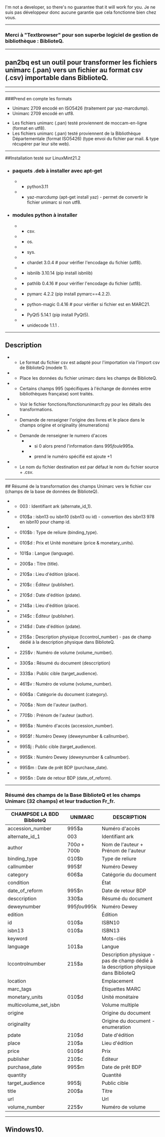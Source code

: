 I'm not a developer, so there's no guarantee that it will work for you.
Je ne suis pas développeur donc aucune garantie que cela fonctionne bien chez vous.

------------------------------------------------------------
### Merci à "Textbrowser" pour son superbe logiciel de gestion de bibliothèque : BiblioteQ.
------------------------------------------------------------
## pan2bq est un outil pour transformer les fichiers unimarc (.pan) vers un fichier au format csv (.csv) importable dans BiblioteQ.
------------------------------------------------------------


------------------------------------------------------------


###Prend en compte les formats
- Unimarc 2709 encodé en ISO5426 (traitement par yaz-marcdump).
- Unimarc 2709 encodé en utf8.

* Les fichiers unimarc (.pan) testé proviennent de moccam-en-ligne (format en utf8).
* Les fichiers unimarc (.pan) testé proviennent de la Bibliothèque Départementale (format ISO5426) 
(type envoi du fichier par mail. &  type récupérer par leur site web).
------------------------------------------------------------

##Installation testé sur LinuxMint21.2


* ### paquets .deb à installer avec apt-get
  * - python3.11
  * - yaz-marcdump (apt-get install yaz) - permet de convertir le fichier unimarc si non utf8.

* ### modules python à installer
  * - csv.
  * - os.
  * - sys.
  * - chardet 3.0.4 # pour vérifier l'encodage du fichier (utf8).
  * - isbnlib 3.10.14 (pip install isbnlib)
  * - pathlib 0.4.16 # pour vérifier l'encodage du fichier (utf8).
  * - pymarc 4.2.2 (pip install pymarc==4.2.2).
  * - python-magic 0.4.16 # pour vérifier si fichier est en MARC21.
  * - PyQt5 5.14.1 (pip install PyQt5).
  * - unidecode 1.1.1 .
------------------------------------------------------------
## Description

* - Le format du fichier csv est adapté pour l'importation via l'import csv de BiblioteQ (modele 1).
* - Place les données du fichier unimarc dans les champs de BiblioteQ.
* - Certains champs 995 (spécifiques à l'échange de données entre bibliothèques française) sont traités.
* - Voir le fichier fonctions/fonctionunimarcfr.py pour les détails des transformations.


* - Demande de renseigner l'origine des livres et le place dans le champs origine et originality (énumerations)
* - Demande de renseigner le numero d'acces
    * - si 0 alors prend l'information dans 995$f ou le 995$a.
    * - prend le numéro spécifié est ajoute +1
* - Le nom du fichier destination est par défaut le nom du fichier source + .csv.
------------------------------------------------------------
## Résumé de la transformation des champs Unimarc vers le fichier csv (champs de la base de données de BiblioteQ).

* - 003   : Identifiant ark (alternate_id_1).
* - 010$a : isbn13 ou isbn10 (isbn13 ou id) - convertion des isbn13 978 en isbn10 pour champ id.
* - 010$b : Type de reliure (binding_type).
* - 010$d : Prix et Unité monétaire (price & monetary_units).
* - 101$a : Langue (language).
* - 200$a : Titre (title).
* - 210$a : Lieu d'édition (place).
* - 210$c : Éditeur (publisher).
* - 210$d : Date d'édition (pdate).
* - 214$a : Lieu d'édition (place).
* - 214$c : Éditeur (publisher).
* - 214$d : Date d'édition (pdate).
* - 215$a : Description physique (lccontrol_number) - pas de champ dédié à la description physique dans BiblioteQ.
* - 225$v : Numéro de volume (volume_number).
* - 330$a : Résumé du document (desccription)
* - 333$a : Public cible (target_audience).
* - 461$v : Numéro de volume (volume_number).
* - 606$a : Catégorie du document (category).
* - 700$a : Nom de l'auteur (author).
* - 770$b : Prénom de l'auteur (author).
* - 995$a : Numéro d'accès (accession_number).
* - 995$f : Numéro Dewey (deweynumber & callnumber).
* - 995$j : Public cible (target_audience).
* - 995$k : Numéro Dewey (deweynumber & callnumber).
* - 995$m : Date de prêt BDP (purchase_date).
* - 995$n : Date de retour BDP (date_of_reform).


------------------------------------------------------------
### Résumé des champs de la Base BiblioteQ et les champs Unimarc (32 champs) et leur traduction Fr_fr.


| CHAMPSDE LA BDD BiblioteQ | UNIMARC         | DESCRIPTION                          |
|---------------------------|-----------------|--------------------------------------|
| accession_number          | 995$a           | Numéro d'accès                       |
| alternate_id_1            | 003             | Identifiant ark                      |
| author                    | 700$a + 700$b   | Nom de l'auteur + Prénom de l'auteur |
| binding_type              | 010$b           | Type de reliure                      |
| callnumber                | 995$f           | Numéro Dewey                         |
| category                  | 606$a           | Catégorie du document                |
| condition                 |                 | État                                 |
| date_of_reform            | 995$n           | Date de retour BDP                   |
| desccription              | 330$a           | Résumé du document                   |
| deweynumber               | 995$f ou 995$k  | Numéro Dewey                         |
| edition                   |                 | Édition                              |
| id                        | 010$a           | ISBN10                               |
| isbn13                    | 010$a           | ISBN13                               |
| keyword                   |                 | Mots-clés                            |
| language                  | 101$a           | Langue                               |
| lccontrolnumber           | 215$a           | Description physique - pas de champ dédié à la description physique dans BiblioteQ|
| location                  |                 | Emplacement                          |
| marc_tags                 |                 | Étiquettes MARC                      |
| monetary_units            | 010$d           | Unité monétaire                      |
| multicvolume_set_isbn     |                 | Volume multiple                      |
| origine                   |                 | Origine du document                  |
| originality               |                 | Origine du document - enumeration    |
| pdate                     | 210$d           | Date d'édition                       |
| place                     | 210$a           | Lieu d'édition                       |
| price                     | 010$d           | Prix                                 |
| publisher                 | 210$c           | Éditeur                              |
| purchase_date             | 995$m           | Date de prêt BDP                     |
| quantity                  |                 | Quantité                             |
| target_audience           | 995$j           | Public cible                         |
| title                     | 200$a           | Titre                                |
| url                       |                 | Url                                  |
| volume_number             | 225$v           | Numéro de volume                     |

-------------------------------------------------------------------------------------

## Windows10.
